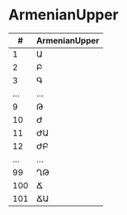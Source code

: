 # ArmenianUpper

| #   | ArmenianUpper |
|-----|---------------|
| 1   | Ա             |
| 2   | Բ             |
| 3   | Գ             |
| …   | …             |
| 9   | Թ             |
| 10  | Ժ             |
| 11  | ԺԱ            |
| 12  | ԺԲ            |
| …   | …             |
| 99  | ՂԹ            |
| 100 | Ճ             |
| 101 | ՃԱ            |
